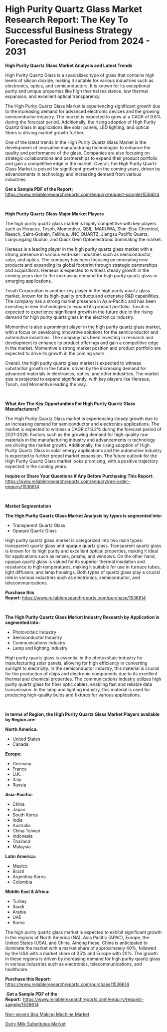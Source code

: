<p><h1>High Purity Quartz Glass Market Research Report: The Key To Successful Business Strategy Forecasted for Period from 2024 - 2031</h1></p><p><strong>High Purity Quartz Glass Market Analysis and Latest Trends</strong></p>
<p><p>High Purity Quartz Glass is a specialized type of glass that contains high levels of silicon dioxide, making it suitable for various industries such as electronics, optics, and semiconductors. It is known for its exceptional purity and unique properties like high thermal resistance, low thermal expansion, and excellent optical transparency.</p><p>The High Purity Quartz Glass Market is experiencing significant growth due to the increasing demand for advanced electronic devices and the growing semiconductor industry. The market is expected to grow at a CAGR of 9.8% during the forecast period. Additionally, the rising adoption of High Purity Quartz Glass in applications like solar panels, LED lighting, and optical fibers is driving market growth further.</p><p>One of the latest trends in the High Purity Quartz Glass Market is the development of innovative manufacturing technologies to enhance the quality and performance of the glass. Companies are also focusing on strategic collaborations and partnerships to expand their product portfolio and gain a competitive edge in the market. Overall, the High Purity Quartz Glass Market is poised for significant growth in the coming years, driven by advancements in technology and increasing demand from various industries.</p></p>
<p><strong>Get a Sample PDF of the Report:&nbsp;</strong> <a href="https://www.reliableresearchreports.com/enquiry/request-sample/1536614">https://www.reliableresearchreports.com/enquiry/request-sample/1536614</a></p>
<p>&nbsp;</p>
<p><strong>High Purity Quartz Glass Major Market Players</strong></p>
<p><p>The high purity quartz glass market is highly competitive with key players such as Heraeus, Tosoh, Momentive, QSIL, MARUWA, Shin-Etsu Chemical, Raesch, Saint-Gobain, Feilihua, JNC QUARTZ, Jiangsu Pacific Quartz, Lianyungang Guolun, and Quick Gem Optoelectronic dominating the market.</p><p>Heraeus is a leading player in the high purity quartz glass market with a strong presence in various end-user industries such as semiconductor, solar, and optics. The company has been focusing on innovating new products and expanding its global footprint through strategic partnerships and acquisitions. Heraeus is expected to witness steady growth in the coming years due to the increasing demand for high purity quartz glass in emerging applications.</p><p>Tosoh Corporation is another key player in the high purity quartz glass market, known for its high-quality products and extensive R&D capabilities. The company has a strong market presence in Asia-Pacific and has been investing in new technologies to expand its product portfolio. Tosoh is expected to experience significant growth in the future due to the rising demand for high purity quartz glass in the electronics industry.</p><p>Momentive is also a prominent player in the high purity quartz glass market, with a focus on developing innovative solutions for the semiconductor and automotive industries. The company has been investing in research and development to enhance its product offerings and gain a competitive edge in the market. Momentive's strong market position and product portfolio are expected to drive its growth in the coming years.</p><p>Overall, the high purity quartz glass market is expected to witness substantial growth in the future, driven by the increasing demand for advanced materials in electronics, optics, and other industries. The market size is projected to expand significantly, with key players like Heraeus, Tosoh, and Momentive leading the way.</p></p>
<p>&nbsp;</p>
<p><strong>What Are The Key Opportunities For High Purity Quartz Glass Manufacturers?</strong></p>
<p><p>The High Purity Quartz Glass market is experiencing steady growth due to an increasing demand for semiconductor and electronics applications. The market is expected to witness a CAGR of 6.2% during the forecast period of 2021-2026. Factors such as the growing demand for high-quality raw materials in the manufacturing industry and advancements in technology are driving the market growth. Additionally, the rising adoption of High Purity Quartz Glass in solar energy applications and the automotive industry is expected to further propel market expansion. The future outlook for the High Purity Quartz Glass market looks promising, with a positive trajectory expected in the coming years.</p></p>
<p><strong>Inquire or Share Your Questions If Any Before Purchasing This Report:</strong> <a href="https://www.reliableresearchreports.com/enquiry/pre-order-enquiry/1536614">https://www.reliableresearchreports.com/enquiry/pre-order-enquiry/1536614</a></p>
<p>&nbsp;</p>
<p><strong>Market Segmentation</strong></p>
<p><strong>The High Purity Quartz Glass Market Analysis by types is segmented into:</strong></p>
<p><ul><li>Transparent Quartz Glass</li><li>Opaque Quartz Glass</li></ul></p>
<p><p>High purity quartz glass market is categorized into two main types: transparent quartz glass and opaque quartz glass. Transparent quartz glass is known for its high purity and excellent optical properties, making it ideal for applications such as lenses, prisms, and windows. On the other hand, opaque quartz glass is valued for its superior thermal insulation and resistance to high temperatures, making it suitable for use in furnace tubes, light diffusers, and lamp housings. Both types of quartz glass play a crucial role in various industries such as electronics, semiconductor, and telecommunications.</p></p>
<p><strong>Purchase this Report:&nbsp;</strong><a href="https://www.reliableresearchreports.com/purchase/1536614">https://www.reliableresearchreports.com/purchase/1536614</a></p>
<p>&nbsp;</p>
<p><strong>The High Purity Quartz Glass Market Industry Research by Application is segmented into:</strong></p>
<p><ul><li>Photovoltaic Industry</li><li>Semiconductor Industry</li><li>Communications Industry</li><li>Lamp and lighting Industry</li></ul></p>
<p><p>High purity quartz glass is essential in the photovoltaic industry for manufacturing solar panels, allowing for high efficiency in converting sunlight to electricity. In the semiconductor industry, this material is crucial for the production of chips and electronic components due to its excellent thermal and chemical properties. The communications industry utilizes high purity quartz glass for fiber optic cables, enabling fast and reliable data transmission. In the lamp and lighting industry, this material is used for producing high-quality bulbs and fixtures for various applications.</p></p>
<p>&nbsp;</p>
<p><strong>In terms of Region, the High Purity Quartz Glass Market Players available by Region are:</strong></p>
<p>
    <p> <strong> North America: </strong>
        <ul>
            <li>United States</li>
            <li>Canada</li>
        </ul>
        </p> 
    <p> <strong> Europe: </strong>
        <ul>
            <li>Germany</li>
            <li>France</li>
            <li>U.K.</li>
            <li>Italy</li>
            <li>Russia</li>
        </ul>
        </p> 
    <p> <strong> Asia-Pacific: </strong>
        <ul>
            <li>China</li>
            <li>Japan</li>
            <li>South Korea</li>
            <li>India</li>
            <li>Australia</li>
            <li>China Taiwan</li>
            <li>Indonesia</li>
            <li>Thailand</li>
            <li>Malaysia</li>
        </ul>
        </p> 
    <p> <strong> Latin America: </strong>
        <ul>
            <li>Mexico</li>
            <li>Brazil</li>
            <li>Argentina Korea</li>
            <li>Colombia</li>
        </ul>
        </p> 
    <p> <strong> Middle East & Africa: </strong>
        <ul>
            <li>Turkey</li>
            <li>Saudi</li>
            <li>Arabia</li>
            <li>UAE</li>
            <li>Korea</li>
        </ul>
    </p>
    </p>
<p><p>The high purity quartz glass market is expected to exhibit significant growth in the regions of North America (NA), Asia Pacific (APAC), Europe, the United States (USA), and China. Among these, China is anticipated to dominate the market with a market share of approximately 40%, followed by the USA with a market share of 25% and Europe with 20%. The growth in these regions is driven by increasing demand for high purity quartz glass in various industries such as electronics, telecommunications, and healthcare.</p></p>
<p><strong>Purchase this Report: </strong><a href="https://www.reliableresearchreports.com/purchase/1536614">https://www.reliableresearchreports.com/purchase/1536614</a></p>
<p>&nbsp;<strong>Get a Sample PDF of the Report:&nbsp;&nbsp;</strong><a href="https://www.reliableresearchreports.com/enquiry/request-sample/1536614">https://www.reliableresearchreports.com/enquiry/request-sample/1536614</a></p>
<p><strong></strong></p>
<p><p><a href="https://cautious-neon-760.notion.site/Global-Non-woven-Bag-Making-Machine-Market-Size-and-Market-Trends-Insights-and-Projections-from-202-ba84d19339054c618bc14ecc5dfc4b62">Non-woven Bag Making Machine Market</a></p><p><a href="https://view.publitas.com/reportprime-1/dairy-milk-substitutes-market-provides-a-comprehensive-analysis-including-a-macro-overview-of-the-market-as-well-as-micro-details-such-as-market-size-and-competitive-landscape/">Dairy Milk Substitutes Market</a></p></p>